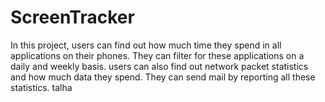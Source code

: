 # ScreenTracker
In this project, users can find out how much time they spend in all applications on their phones. They can filter for these applications on a daily and weekly basis. users can also find out network packet statistics and how much data they spend. They can send mail by reporting all these statistics.
talha
